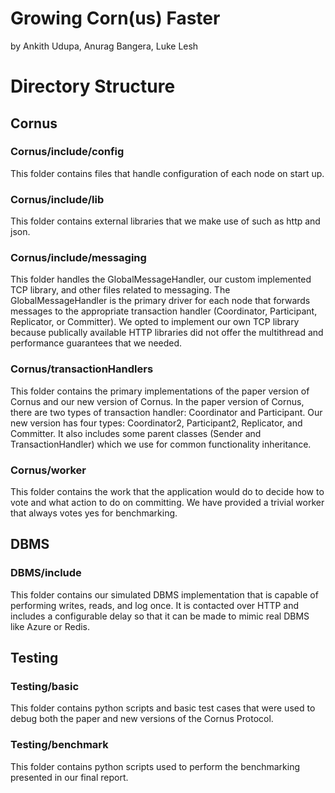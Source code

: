 # Growing Corn(us) Faster

by Ankith Udupa, Anurag Bangera, Luke Lesh

# Directory Structure

## Cornus

### Cornus/include/config

This folder contains files that handle configuration of each node on start up.

### Cornus/include/lib

This folder contains external libraries that we make use of such as http and json.

### Cornus/include/messaging

This folder handles the GlobalMessageHandler, our custom implemented TCP library, and other files related to messaging. The GlobalMessageHandler is the primary driver for each node that forwards messages to the appropriate transaction handler (Coordinator, Participant, Replicator, or Committer). We opted to implement our own TCP library because publically available HTTP libraries did not offer the multithread and performance guarantees that we needed.

### Cornus/transactionHandlers

This folder contains the primary implementations of the paper version of Cornus and our new version of Cornus. In the paper version of Cornus, there are two types of transaction handler: Coordinator and Participant. Our new version has four types: Coordinator2, Participant2, Replicator, and Committer. It also includes some parent classes (Sender and TransactionHandler) which we use for common functionality inheritance.

### Cornus/worker

This folder contains the work that the application would do to decide how to vote and what action to do on committing. We have provided a trivial worker that always votes yes for benchmarking.

## DBMS

### DBMS/include

This folder contains our simulated DBMS implementation that is capable of performing writes, reads, and log once. It is contacted over HTTP and includes a configurable delay so that it can be made to mimic real DBMS like Azure or Redis.

## Testing

### Testing/basic

This folder contains python scripts and basic test cases that were used to debug both the paper and new versions of the Cornus Protocol.

### Testing/benchmark

This folder contains python scripts used to perform the benchmarking presented in our final report.
